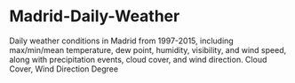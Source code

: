 # Madrid-Daily-Weather
Daily weather conditions in Madrid from 1997-2015, including max/min/mean temperature, dew point, humidity, visibility, and wind speed, along with precipitation events, cloud cover, and wind direction. Cloud Cover,  Wind Direction Degree 
